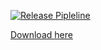 [![Release Pipleline](https://github.com/tyrongower/adhoc-data-queries/actions/workflows/main.yml/badge.svg)](https://github.com/tyrongower/adhoc-data-queries/actions/workflows/main.yml)

[Download here](/owner/name/releases/latest)